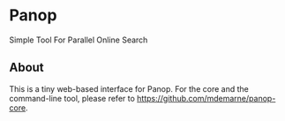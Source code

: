 # Panop
Simple Tool For Parallel Online Search

## About
This is a tiny web-based interface for Panop. For the core and the command-line tool, please refer to https://github.com/mdemarne/panop-core.